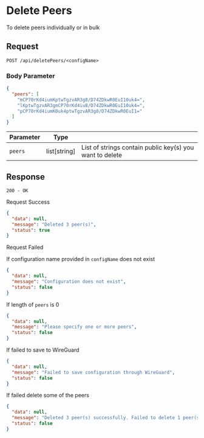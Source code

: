 # Delete Peers

To delete peers individually or in bulk

## Request

`POST /api/deletePeers/<configName>`

### Body Parameter

```json
{
  "peers": [
    "mCP70rKd4iumKptwTgzvAR3g8/D74ZDkwR0EuI10uk4=",
    "lKptwTgzvAR3gmCP70rKd4iu8/D74ZDkwR0EuI10uk4=",
    "pCP70rKd4iumK0uk4ptwTgzvAR3g8/D74ZDkwR0EuI1="
  ]
}
```

| Parameter | Type         |                                                          |
|-----------|--------------|----------------------------------------------------------|
| `peers`   | list[string] | List of strings contain public key(s) you want to delete |

## Response

`200 - OK`

<note>Request Success</note>

```json
{
  "data": null,
  "message": "Deleted 3 peer(s)",
  "status": true
}
```

<warning>Request Failed</warning>

If configuration name provided in `configName` does not exist

```json
{
  "data": null,
  "message": "Configuration does not exist",
  "status": false
}
```

If length of `peers` is 0

```json
{
  "data": null,
  "message": "Please specify one or more peers",
  "status": false
}
```

If failed to save to WireGuard

```json
{
  "data": null,
  "message": "Failed to save configuration through WireGuard",
  "status": false
}
```

If failed delete some of the peers

```json
{
  "data": null,
  "message": "Deleted 3 peer(s) successfully. Failed to delete 1 peer(s)",
  "status": false
}
```